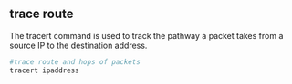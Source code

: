 ## trace route
The tracert command is used to track the pathway a packet takes from a source IP to the destination address.
```Powershell
#trace route and hops of packets
tracert ipaddress
```